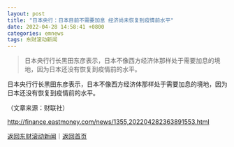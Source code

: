 ```yaml
---
layout: post
title: "日本央行：日本目前不需要加息 经济尚未恢复到疫情前水平"
date: 2022-04-28 14:58:41 +0800
categories: emnews
tags: 东财滚动新闻
---
```

> 日本央行行长黑田东彦表示，日本不像西方经济体那样处于需要加息的境地，因为日本还没有恢复到疫情前的水平。

<p>日本央行行长黑田东彦表示，日本不像西方经济体那样处于需要加息的境地，因为日本还没有恢复到疫情前的水平。</p><p class="em_media">（文章来源：财联社）</p>

<http://finance.eastmoney.com/news/1355,202204282363891553.html>

[返回东财滚动新闻](//finews.withounder.com/emnews/)｜[返回首页](//finews.withounder.com/)